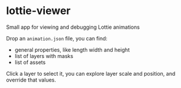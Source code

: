 # lottie-viewer
Small app for viewing and debugging Lottie animations


Drop an `animation.json` file, you can find:

* general properties, like length width and height
* list of layers with masks
* list of assets

Click a layer to select it, you can explore layer scale and position, and override that values.
